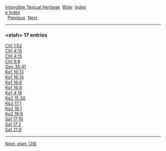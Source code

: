 [Intangible Textual Heritage](../../index)  [Bible](../index) 
[Index](index)   
[e Index](_e_)  
  [Previous](c03543)  [Next](c03545) 

------------------------------------------------------------------------

### &lt;elah&gt; 17 entries

[Ch1 1:52](../kjv/ch1001.htm#052)  
[Ch1 4:15](../kjv/ch1004.htm#015)  
[Ch1 4:15](../kjv/ch1004.htm#015)  
[Ch1 9:8](../kjv/ch1009.htm#008)  
[Gen 36:41](../kjv/gen036.htm#041)  
[Kg1 16:13](../kjv/kg1016.htm#013)  
[Kg1 16:14](../kjv/kg1016.htm#014)  
[Kg1 16:6](../kjv/kg1016.htm#006)  
[Kg1 16:8](../kjv/kg1016.htm#008)  
[Kg1 4:18](../kjv/kg1004.htm#018)  
[Kg2 15:30](../kjv/kg2015.htm#030)  
[Kg2 17:1](../kjv/kg2017.htm#001)  
[Kg2 18:1](../kjv/kg2018.htm#001)  
[Kg2 18:9](../kjv/kg2018.htm#009)  
[Sa1 17:19](../kjv/sa1017.htm#019)  
[Sa1 17:2](../kjv/sa1017.htm#002)  
[Sa1 21:9](../kjv/sa1021.htm#009)  

------------------------------------------------------------------------

[Next: elam (28)](c03545)
